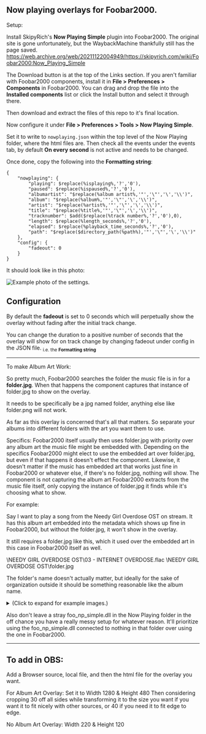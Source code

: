 Now playing overlays for Foobar2000.
---------------------------------------------------------------------

Setup:

Install SkipyRich's **Now Playing Simple** plugin into Foobar2000.
The original site is gone unfortunately, but the WaybackMachine thankfully still has the page saved.
https://web.archive.org/web/20211122004949/https://skipyrich.com/wiki/Foobar2000:Now_Playing_Simple

The Download button is at the top of the Links section.
If you aren't familiar with Foobar2000 components, install it in **File > Preferences > Components** in Foobar2000.
You can drag and drop the file into the **Installed components** list or click the Install button and select it through there.

Then download and extract the files of this repo to it's final location.

Now configure it under **File > Preferences > Tools > Now Playing Simple**.

Set it to write to ```nowplaying.json``` within the top level of the Now Playing folder, where the html files are.
Then check all the events under the events tab, by default **On every second** is not active and needs to be changed.

Once done, copy the following into the **Formatting string**:
```
{
	"nowplaying": {
		"playing": $replace(%isplaying%,'?','0'),
		"paused": $replace(%ispaused%,'?','0'),
		"albumartist": "$replace(%album artist%,'"','\"','\','\\')",
		"album": "$replace(%album%,'"','\"','\','\\')",
		"artist": "$replace(%artist%,'"','\"','\','\\')",
		"title": "$replace(%title%,'"','\"','\','\\')",
		"tracknumber": $add($replace(%track number%,'?','0'),0),
		"length": $replace(%length_seconds%,'?','0'),
		"elapsed": $replace(%playback_time_seconds%,'?','0'),
		"path": "$replace($directory_path(%path%),'"','\"','\','\\')"
	},
	"config": {
		"fadeout": 0
	}
}
```

It should look like in this photo:

![Example photo of the settings.](/fb2kconfig.png)

Configuration
---------------------------------------------------------------------
By default the **fadeout** is set to 0 seconds which will perpetually show the overlay without fading after the initial track change.

You can change the duration to a positive number of seconds that the overlay will show for on track change by changing fadeout under config in the JSON file. <sub>i.e. the **Formatting string**</sub>

---
To make Album Art Work:

So pretty much, Foobar2000 searches the folder the music file is in for a **folder.jpg**. 
When that happens the component captures that instance of folder.jpg to show on the overlay.

It needs to be specifically be a jpg named folder, anything else like folder.png will not work.

As far as this overlay is concerned that's all that matters.
So separate your albums into different folders with the art you want them to use.

Specifics:
Foobar2000 itself usually then uses folder.jpg with priority over any album art the music file might be embedded with.
Depending on the specifics Foobar2000 might elect to use the embedded art over folder.jpg, but even if that happens it doesn't effect the component.
Likewise, it doesn't matter if the music has embedded art that works just fine in Foobar2000 or whatever else, if there's no folder.jpg, nothing will show.
The component is not capturing the album art Foobar2000 extracts from the music file itself, only copying the instance of folder.jpg it finds while it's choosing what to show.

For example:

Say I want to play a song from the Needy Girl Overdose OST on stream.
It has this album art embedded into the metadata which shows up fine in Foobar2000, but without the folder.jpg, it won't show in the overlay.

It still requires a folder.jpg like this, which it used over the embedded art in this case in Foobar2000 itself as well.

\NEEDY GIRL OVERDOSE OST\03 - INTERNET OVERDOSE.flac
\NEEDY GIRL OVERDOSE OST\folder.jpg

The folder's name doesn't actually matter, but ideally for the sake of organization outside it should be something reasonable like the album name.

<details>
  <summary>(Click to expand for example images.)</summary>
  
  1. ![Folder with no folder.jpg](https://i.imgur.com/F5V8LRH.png)
  2. ![Embedded album art shown in Foobar2000](https://i.imgur.com/kgMhwil.png)
  3. ![Folder with folder.jpg containing different album art](https://i.imgur.com/5qWWAQe.png)
  4. ![folder.jpg being used in Foobar2000, taking priority over the embedded almum art](https://i.imgur.com/gSjZ37Z.png)
</details>

Also don't leave a stray foo_np_simple.dll in the Now Playing folder in the off chance you have a really messy setup for whatever reason.
It'll prioritize using the foo_np_simple.dll connected to nothing in that folder over using the one in Foobar2000.

---------------------------------------------------------------------

To add in OBS:
--------------

Add a Browser source, local file, and then the html file for the overlay you want.

For Album Art Overlay:
Set it to Width 1280 & Height 480
Then considering cropping 30 off all sides while transforming it to the size you want if you want it to fit nicely with other sources, or 40 if you need it to fit edge to edge.

No Album Art Overlay:
Width 220 & Height 120 
